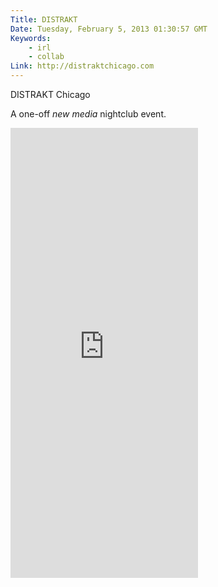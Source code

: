 ```yaml
---
Title: DISTRAKT
Date: Tuesday, February 5, 2013 01:30:57 GMT
Keywords:
    - irl
    - collab
Link: http://distraktchicago.com
---
```


DISTRAKT Chicago

A one-off _new media_ nightclub event.

<iframe height="720" src="http://www.youtube.com/embed/5FqAAi4cxKA?rel=0" frameborder="0" allowfullscreen></iframe>